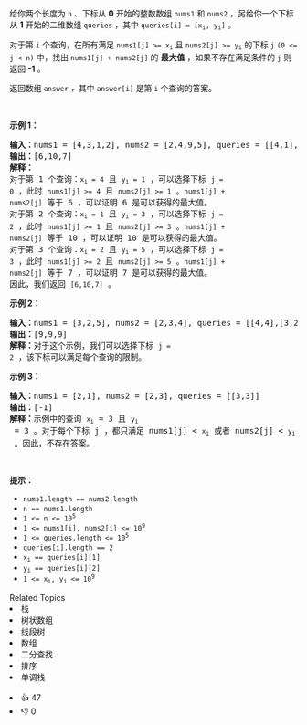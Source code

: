 <p>给你两个长度为 <code>n</code> 、下标从 <strong>0</strong> 开始的整数数组 <code>nums1</code> 和 <code>nums2</code> ，另给你一个下标从 <strong>1</strong> 开始的二维数组 <code>queries</code> ，其中 <code>queries[i] = [x<sub>i</sub>, y<sub>i</sub>]</code> 。</p>

<p>对于第 <code>i</code> 个查询，在所有满足 <code>nums1[j] &gt;= x<sub>i</sub></code> 且 <code>nums2[j] &gt;= y<sub>i</sub></code> 的下标 <code>j</code> <code>(0 &lt;= j &lt; n)</code> 中，找出 <code>nums1[j] + nums2[j]</code> 的 <strong>最大值</strong> ，如果不存在满足条件的 <code>j</code> 则返回 <strong>-1</strong> 。</p>

<p>返回数组<em> </em><code>answer</code><em> ，</em>其中<em> </em><code>answer[i]</code><em> </em>是第 <code>i</code> 个查询的答案。</p>

<p>&nbsp;</p>

<p><strong>示例 1：</strong></p>

<pre><strong>输入：</strong>nums1 = [4,3,1,2], nums2 = [2,4,9,5], queries = [[4,1],[1,3],[2,5]]
<strong>输出：</strong>[6,10,7]
<strong>解释：</strong>
对于第 1 个查询：<span><code>x<sub>i</sub> = 4</code></span>&nbsp;且&nbsp;<span><code>y<sub>i</sub> = 1</code></span> ，可以选择下标&nbsp;<span><code>j = 0</code></span>&nbsp;，此时 <span><code>nums1[j] &gt;= 4</code></span>&nbsp;且&nbsp;<span><code>nums2[j] &gt;= 1</code></span> 。<span><code>nums1[j] + nums2[j]</code></span>&nbsp;等于 6 ，可以证明 6 是可以获得的最大值。
对于第 2 个查询：<span><code>x<sub>i</sub> = 1</code></span>&nbsp;且&nbsp;<span><code>y<sub>i</sub> = 3</code></span> ，可以选择下标&nbsp;<span><code>j = 2</code></span>&nbsp;，此时 <span><code>nums1[j] &gt;= 1</code></span>&nbsp;且&nbsp;<span><code>nums2[j] &gt;= 3</code></span> 。<span><code>nums1[j] + nums2[j]</code></span>&nbsp;等于 10 ，可以证明 10 是可以获得的最大值。
对于第 3 个查询：<span><code>x<sub>i</sub> = 2</code></span>&nbsp;且&nbsp;<span><code>y<sub>i</sub> = 5</code></span> ，可以选择下标&nbsp;<span><code>j = 3</code></span>&nbsp;，此时 <span><code>nums1[j] &gt;= 2</code></span>&nbsp;且&nbsp;<span><code>nums2[j] &gt;= 5</code></span> 。<span><code>nums1[j] + nums2[j]</code></span>&nbsp;等于 7 ，可以证明 7 是可以获得的最大值。
因此，我们返回&nbsp;<span><code>[6,10,7]</code></span> 。
</pre>

<p><strong>示例 2：</strong></p>

<pre><strong>输入：</strong>nums1 = [3,2,5], nums2 = [2,3,4], queries = [[4,4],[3,2],[1,1]]
<strong>输出：</strong>[9,9,9]
<strong>解释：</strong>对于这个示例，我们可以选择下标&nbsp;<span><code>j = 2</code></span>&nbsp;，该下标可以满足每个查询的限制。
</pre>

<p><strong>示例 3：</strong></p>

<pre><strong>输入：</strong>nums1 = [2,1], nums2 = [2,3], queries = [[3,3]]
<strong>输出：</strong>[-1]
<strong>解释：</strong>示例中的查询 <span><code>x<sub>i</sub></code></span> = 3 且 <span><code>y<sub>i</sub></code></span> = 3 。对于每个下标 j ，都只满足 nums1[j] &lt; <span><code>x<sub>i</sub></code></span> 或者 nums2[j] &lt; <span><code>y<sub>i</sub></code></span> 。因此，不存在答案。 
</pre>

<p>&nbsp;</p>

<p><strong>提示：</strong></p>

<ul> 
 <li><code>nums1.length == nums2.length</code>&nbsp;</li> 
 <li><code>n ==&nbsp;nums1.length&nbsp;</code></li> 
 <li><code>1 &lt;= n &lt;= 10<sup>5</sup></code></li> 
 <li><code>1 &lt;= nums1[i], nums2[i] &lt;= 10<sup>9</sup>&nbsp;</code></li> 
 <li><code>1 &lt;= queries.length &lt;= 10<sup>5</sup></code></li> 
 <li><code>queries[i].length ==&nbsp;2</code></li> 
 <li><code>x<sub>i</sub>&nbsp;== queries[i][1]</code></li> 
 <li><code>y<sub>i</sub> == queries[i][2]</code></li> 
 <li><code>1 &lt;= x<sub>i</sub>, y<sub>i</sub> &lt;= 10<sup>9</sup></code></li> 
</ul>

<div><div>Related Topics</div><div><li>栈</li><li>树状数组</li><li>线段树</li><li>数组</li><li>二分查找</li><li>排序</li><li>单调栈</li></div></div><br><div><li>👍 47</li><li>👎 0</li></div>